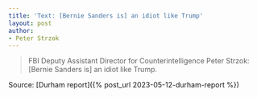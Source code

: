 ```yaml
---
title: 'Text: [Bernie Sanders is] an idiot like Trump'
layout: post
author:
- Peter Strzok
---
```


> FBI Deputy Assistant Director for Counterintelligence Peter Strzok: [Bernie Sanders is] an idiot like Trump.

Source: [Durham report]({% post_url 2023-05-12-durham-report %})
